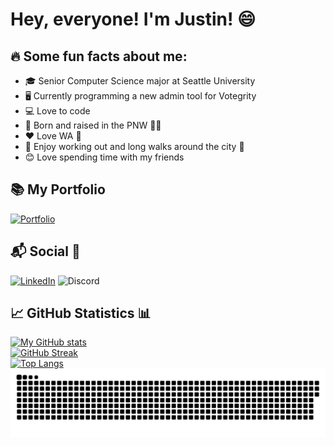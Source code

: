 # Hey, everyone! I'm Justin! 😄

## 🔥 Some fun facts about me:

* 🎓 Senior Computer Science major at Seattle University
* 🖥️ Currently programming a new admin tool for Votegrity
* 💻 Love to code
* 🌲 Born and raised in the PNW 🌊🌌
* ❤️ Love WA 📍
* 🌇 Enjoy working out and long walks around the city 🌃 
* 😊 Love spending time with my friends

## 📚 My Portfolio

[![Portfolio](https://img.shields.io/badge/-Portfolio-brightgreen?style=for-the-badge&)](https://github.com/thoresonjd/github-portfolio/blob/main/README.md)

## 📬 Social 📱

[![LinkedIn](https://img.shields.io/badge/LinkedIn-0e76a8?style=for-the-badge&logo=linkedin&logoColor=white)](https://linkedin.com/in/justinthoreson)
![Discord](https://img.shields.io/badge/Discord-Exulgor%230924-%237289da?style=for-the-badge&logo=discord&logoColor=white)
  
## 📈 GitHub Statistics 📊

[![My GitHub stats](https://github-readme-stats.vercel.app/api?username=thoresonjd&theme=dracula&count_private=true&show_icons=true)](https://github.com/anuraghazra/github-readme-stats)\
[![GitHub Streak](http://github-readme-streak-stats.herokuapp.com?user=thoresonjd&theme=dracula)](https://git.io/streak-stats)\
[![Top Langs](https://github-readme-stats.vercel.app/api/top-langs/?username=thoresonjd&theme=dracula&layout=compact&langs_count=10&exclude_repo=thoresonjd.github.io,resume&hide=C,Objective-C)](https://github.com/anuraghazra/github-readme-stats)
![snake gif](https://github.com/thoresonjd/thoresonjd/blob/output/github-contribution-grid-snake.svg)

<!--
**thoresonjd/thoresonjd** is a ✨ _special_ ✨ repository because its `README.md` (this file) appears on your GitHub profile.

Here are some ideas to get you started:

- 🔭 I’m currently working on ...
- 🌱 I’m currently learning ...
- 👯 I’m looking to collaborate on ...
- 🤔 I’m looking for help with ...
- 💬 Ask me about ...
- 📫 How to reach me: ...
- 😄 Pronouns: ...
- ⚡ Fun fact: ...
-->
